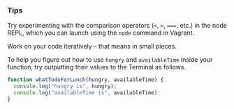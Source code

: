 ### Tips

Try experimenting with the comparison operators (`<`, `>`, `===`, etc.) in the node REPL, which you can launch using the `node` command in Vagrant.

Work on your code iteratively – that means in small pieces. 

To help you figure out how to use `hungry` and `availableTime` inside your function, try outputting their values to the Terminal as follows.

```javascript
function whatTodoForLunch(hungry, availableTime) {
  console.log("hungry is", hungry);
  console.log("availableTime is", availableTime):
}
```
